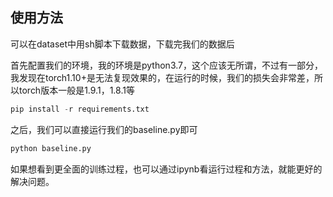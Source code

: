 ## 使用方法

可以在dataset中用sh脚本下载数据，下载完我们的数据后

首先配置我们的环境，我的环境是python3.7，这个应该无所谓，不过有一部分，我发现在torch1.10+是无法复现效果的，在运行的时候，我们的损失会非常差，所以torch版本一般是1.9.1，1.8.1等



```python
pip install -r requirements.txt
```



之后，我们可以直接运行我们的baseline.py即可

```python
python baseline.py
```



如果想看到更全面的训练过程，也可以通过ipynb看运行过程和方法，就能更好的解决问题。